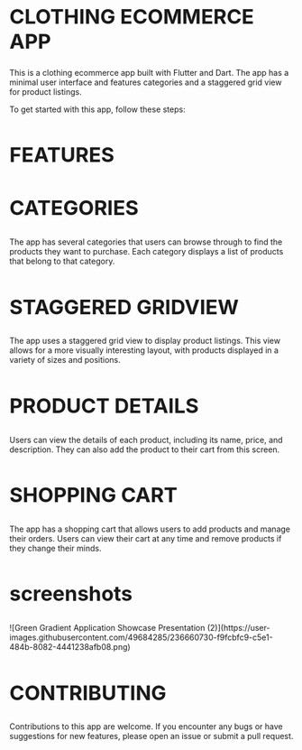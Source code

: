 <h1 style="font-size: 36px;">CLOTHING ECOMMERCE APP</h1>
This is a clothing ecommerce app built with Flutter and Dart. The app has a minimal user interface and features categories and a staggered grid view for product listings.


To get started with this app, follow these steps:

<h2 style="font-size: 36px;">FEATURES</h2>

<h2 style="font-size: 36px;">CATEGORIES</h2>
The app has several categories that users can browse through to find the products they want to purchase. Each category displays a list of products that belong to that category.

<h2 style="font-size: 36px;">STAGGERED GRIDVIEW</h2>
The app uses a staggered grid view to display product listings. This view allows for a more visually interesting layout, with products displayed in a variety of sizes and positions.

<h2 style="font-size: 36px;">PRODUCT DETAILS</h2>
Users can view the details of each product, including its name, price, and description. They can also add the product to their cart from this screen.

<h2 style="font-size: 36px;">SHOPPING CART</h2>
The app has a shopping cart that allows users to add products and manage their orders. Users can view their cart at any time and remove products if they change their minds.

<h2 style="font-size: 36px;">screenshots</h2>
![Green Gradient Application Showcase Presentation (2)](https://user-images.githubusercontent.com/49684285/236660730-f9fcbfc9-c5e1-484b-8082-4441238afb08.png)


<h2 style="font-size: 36px;">CONTRIBUTING</h2>
Contributions to this app are welcome. If you encounter any bugs or have suggestions for new features, please open an issue or submit a pull request.

